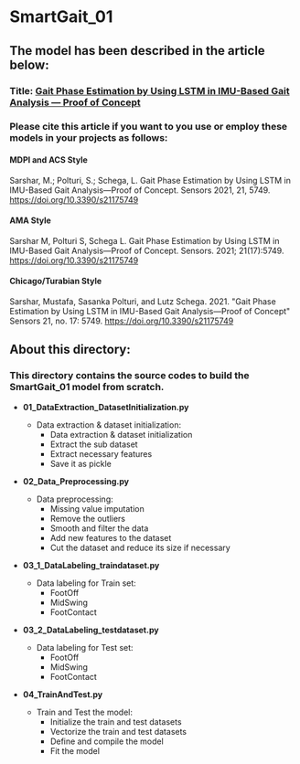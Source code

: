 # SmartGait_01
## The model has been described in the article below:
### Title: [Gait Phase Estimation by Using LSTM in IMU-Based Gait Analysis — Proof of Concept](https://www.mdpi.com/1424-8220/21/17/5749)

### Please cite this article if you want to you use or employ these models in your projects as follows:
#### MDPI and ACS Style
Sarshar, M.; Polturi, S.; Schega, L. Gait Phase Estimation by Using LSTM in IMU-Based Gait Analysis—Proof of Concept. Sensors 2021, 21, 5749. https://doi.org/10.3390/s21175749

#### AMA Style
Sarshar M, Polturi S, Schega L. Gait Phase Estimation by Using LSTM in IMU-Based Gait Analysis—Proof of Concept. Sensors. 2021; 21(17):5749. https://doi.org/10.3390/s21175749

#### Chicago/Turabian Style
Sarshar, Mustafa, Sasanka Polturi, and Lutz Schega. 2021. "Gait Phase Estimation by Using LSTM in IMU-Based Gait Analysis—Proof of Concept" Sensors 21, no. 17: 5749. https://doi.org/10.3390/s21175749

## About this directory:
### This directory contains the source codes to build the SmartGait_01 model from scratch.

- **01_DataExtraction_DatasetInitialization.py**
    - Data extraction & dataset initialization:
        - Data extraction & dataset initialization
        - Extract the sub dataset 
        - Extract necessary features
        - Save it as pickle

- **02_Data_Preprocessing.py**
    - Data preprocessing:
        - Missing value imputation
        - Remove the outliers
        - Smooth and filter the data
        - Add new features to the dataset
        - Cut the dataset and reduce its size if necessary

- **03_1_DataLabeling_traindataset.py**
    - Data labeling for Train set:
        - FootOff
        - MidSwing
        - FootContact

- **03_2_DataLabeling_testdataset.py**
    - Data labeling for Test set:
        - FootOff
        - MidSwing
        - FootContact       

- **04_TrainAndTest.py**
    - Train and Test the model:
        - Initialize the train and test datasets
        - Vectorize the train and test datasets
        - Define and compile the model
        - Fit the model